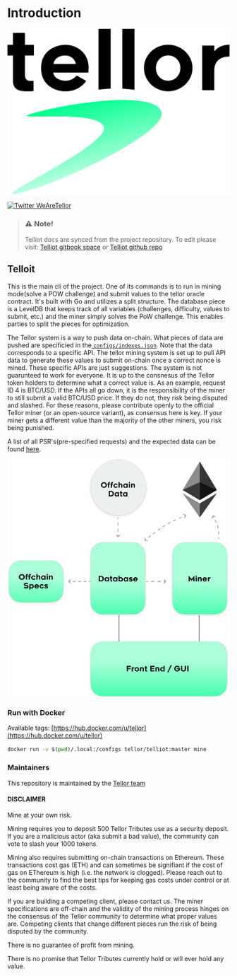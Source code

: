 # Introduction

[![tellor.io](../.gitbook/assets/Tellor.png)](https://www.tellor.io/)

[![Twitter WeAreTellor](https://img.shields.io/twitter/url/http/shields.io.svg?style=social)](https://twitter.com/WeAreTellor)

> ### ⚠️ Note!
>
> Telliot docs are synced from the project repository. To edit please visit: [Telliot gitbook space](https://app.gitbook.com/@tellor-2/s/telliot/) or [Telliot github repo](https://github.com/tellor-io/telliot/tree/master/docs)

## Telloit

This is the main cli of the project. One of its commands is to run in mining mode\(solve a POW challenge\) and submit values to the tellor oracle contract. It's built with Go and utilizes a split structure. The database piece is a LevelDB that keeps track of all variables \(challenges, difficulty, values to submit, etc.\) and the miner simply solves the PoW challenge. This enables parties to split the pieces for optimization.

The Tellor system is a way to push data on-chain. What pieces of data are pushed are specificied in the[ `configs/indexes.json`](https://github.com/tellor-io/telliot/blob/master/configs/indexes.json). Note that the data corresponds to a specific API. The tellor mining system is set up to pull API data to generate these values to submit on-chain once a correct nonce is mined. These specific APIs are just suggestions. The system is not guarunteed to work for everyone. It is up to the consnesus of the Tellor token holders to determine what a correct value is. As an example, request ID 4 is BTC/USD. If the APIs all go down, it is the responsibility of the miner to still submit a valid BTC/USD price. If they do not, they risk being disputed and slashed. For these reasons, please contribute openly to the official Tellor miner \(or an open-source variant\), as consensus here is key. If your miner gets a different value than the majority of the other miners, you risk being punished.

A list of all PSR's\(pre-specified requests\) and the expected data can be found [here](https://github.com/tellor-io/telliot/blob/master/pkg/tracker/psrs.go).

![MinerSpecs](../.gitbook/assets/minerspecs.png)

### Run with Docker

Available tags: [https://hub.docker.com/u/tellor](https://hub.docker.com/u/tellor)

```bash
docker run -v $(pwd)/.local:/configs tellor/telliot:master mine
```

### Maintainers

This repository is maintained by the [Tellor team](https://github.com/orgs/tellor-io/people)

#### DISCLAIMER

Mine at your own risk.

Mining requires you to deposit 500 Tellor Tributes use as a security deposit. If you are a malicious actor \(aka submit a bad value\), the community can vote to slash your 1000 tokens.

Mining also requires submitting on-chain transactions on Ethereum. These transactions cost gas \(ETH\) and can sometimes be signifiant if the cost of gas on EThereum is high \(i.e. the network is clogged\). Please reach out to the community to find the best tips for keeping gas costs under control or at least being aware of the costs.

If you are building a competing client, please contact us. The miner specifications are off-chain and the validity of the mining process hinges on the consensus of the Tellor community to determine what proper values are. Competing clients that change different pieces run the risk of being disputed by the community.

There is no guarantee of profit from mining.

There is no promise that Tellor Tributes currently hold or will ever hold any value.

